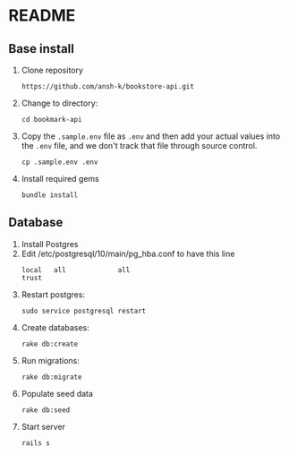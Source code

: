 # README

## Base install
1. Clone repository
	```
    https://github.com/ansh-k/bookstore-api.git
	```
1. Change to directory:
	```
	cd bookmark-api
	```
1. Copy the `.sample.env` file as `.env` and then add your actual values into
the `.env` file, and we don't track that file through source control.
	```
	cp .sample.env .env
	```
1. Install required gems
	```
	bundle install
	```
## Database
1. Install Postgres
1. Edit /etc/postgresql/10/main/pg_hba.conf to have this line 
	```
	local   all             all                                     trust
	```
1. Restart postgres: 
	```
	sudo service postgresql restart
	```	
1. Create databases: 
	```
	rake db:create
	```
1. Run migrations:
	```
	rake db:migrate
	```
1. Populate seed data
	```
	rake db:seed
	```
1. Start server
	```
	rails s
	```
